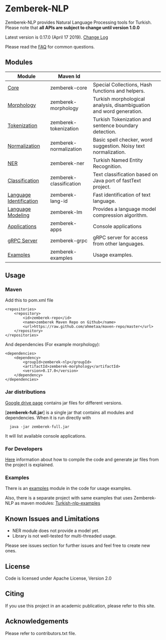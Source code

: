 Zemberek-NLP
============

Zemberek-NLP provides Natural Language Processing tools for Turkish.
Please note that **all APIs are subject to change until version 1.0.0**

Latest version is 0.17.0 (April 17 2019). [Change Log](CHANGELOG.md)

Please read the [FAQ](https://github.com/ahmetaa/zemberek-nlp/wiki/FAQ) for common questions.

## Modules

|  Module    | Maven Id |         |
|------------|----------|---------|
| [Core](core)                    | zemberek-core           | Special Collections, Hash functions and helpers. |
| [Morphology](morphology)        | zemberek-morphology     | Turkish morphological analysis, disambiguation and word generation. |
| [Tokenization](tokenization)    | zemberek-tokenization   | Turkish Tokenization and sentence boundary detection. |
| [Normalization](normalization)  | zemberek-normalization  | Basic spell checker, word suggestion. Noisy text normalization. |
| [NER](ner)                      | zemberek-ner            | Turkish Named Entity Recognition. |
| [Classification](classification)| zemberek-classification | Text classification based on Java port of fastText project. |
| [Language Identification](lang-id)| zemberek-lang-id      | Fast identification of text language. |
| [Language Modeling](lm)         | zemberek-lm             | Provides a language model compression algorithm. |
| [Applications](apps)            | zemberek-apps           | Console applications |
| [gRPC Server](grpc)             | zemberek-grpc           | gRPC server for access from other languages. |
| [Examples](examples)            | zemberek-examples       | Usage examples. |

## Usage

### Maven

Add this to pom.xml file

    <repositories>
        <repository>
            <id>zemberek-repo</id>
            <name>zemberek Maven Repo on Github</name>
            <url>https://raw.github.com/ahmetaa/maven-repo/master</url>
        </repository>
    </repositories>

And dependencies (For example morphology):

    <dependencies>
        <dependency>
            <groupId>zemberek-nlp</groupId>
            <artifactId>zemberek-morphology</artifactId>
            <version>0.17.0</version>
        </dependency>
    </dependencies>

### Jar distributions

[Google drive page](https://drive.google.com/#folders/0B9TrB39LQKZWSjNKdVcwWUxxUm8) contains jar files for different versions. 

[**zemberek-full.jar**] is a single jar that contains all modules and dependencies.
When it is run directly with 
      
      java -jar zemberek-full.jar

It will list available console applications.  

### For Developers 

[Here](https://github.com/ahmetaa/zemberek-nlp/wiki/Zemberek-For-Developers) information about 
how to compile the code and generate jar files from the project is explained. 

### Examples

There is an [examples](examples) module in the code for usage examples.

Also, there is a separate project with same examples that uses Zemberek-NLP as maven modules: 
[Turkish-nlp-examples](https://github.com/ahmetaa/turkish-nlp-examples)

## Known Issues and Limitations
- NER module does not provide a model yet.
- Library is not well-tested for multi-threaded usage.

Please see issues section for further issues and feel free to create new ones.

## License
Code is licensed under Apache License, Version 2.0

## Citing

If you use this project in an academic publication, please refer to this site.

## Acknowledgements
Please refer to contributors.txt file.

